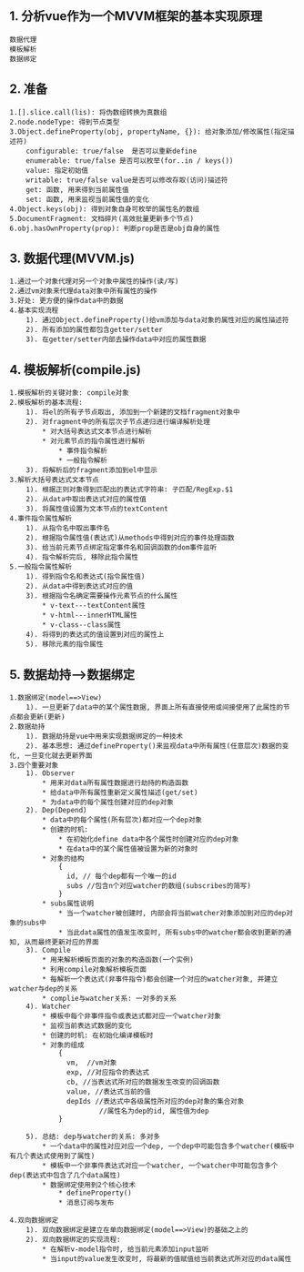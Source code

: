 ## 1. 分析vue作为一个MVVM框架的基本实现原理
	数据代理
	模板解析
    数据绑定

## 2. 准备
	1.[].slice.call(lis): 将伪数组转换为真数组
	2.node.nodeType: 得到节点类型
	3.Object.defineProperty(obj, propertyName, {}): 给对象添加/修改属性(指定描述符)
		configurable: true/false  是否可以重新define
		enumerable: true/false 是否可以枚举(for..in / keys())
		value: 指定初始值
		writable: true/false value是否可以修改存取(访问)描述符
		get: 函数, 用来得到当前属性值
		set: 函数, 用来监视当前属性值的变化
  	4.Object.keys(obj): 得到对象自身可枚举的属性名的数组
  	5.DocumentFragment: 文档碎片(高效批量更新多个节点)
  	6.obj.hasOwnProperty(prop): 判断prop是否是obj自身的属性

## 3. 数据代理(MVVM.js)
	1.通过一个对象代理对另一个对象中属性的操作(读/写)
  	2.通过vm对象来代理data对象中所有属性的操作
  	3.好处: 更方便的操作data中的数据
  	4.基本实现流程
    	1). 通过Object.defineProperty()给vm添加与data对象的属性对应的属性描述符
    	2). 所有添加的属性都包含getter/setter
    	3). 在getter/setter内部去操作data中对应的属性数据
    
## 4. 模板解析(compile.js)
  	1.模板解析的关键对象: compile对象
  	2.模板解析的基本流程:
    	1). 将el的所有子节点取出, 添加到一个新建的文档fragment对象中
    	2). 对fragment中的所有层次子节点递归进行编译解析处理
        	* 对大括号表达式文本节点进行解析
        	* 对元素节点的指令属性进行解析
            	* 事件指令解析
            	* 一般指令解析
      	3). 将解析后的fragment添加到el中显示
    3.解析大括号表达式文本节点
      	1). 根据正则对象得到匹配出的表达式字符串: 子匹配/RegExp.$1
      	2). 从data中取出表达式对应的属性值
      	3). 将属性值设置为文本节点的textContent
    4.事件指令属性解析
      	1). 从指令名中取出事件名
      	2). 根据指令属性值(表达式)从methods中得到对应的事件处理函数
      	3). 给当前元素节点绑定指定事件名和回调函数的dom事件监听
      	4). 指令解析完后, 移除此指令属性
    5.一般指令属性解析
      	1). 得到指令名和表达式(指令属性值)
      	2). 从data中得到表达式对应的值
      	3). 根据指令名确定需要操作元素节点的什么属性
	        * v-text---textContent属性
	        * v-html---innerHTML属性
	        * v-class--class属性
      	4). 将得到的表达式的值设置到对应的属性上
      	5). 移除元素的指令属性

## 5. 数据劫持-->数据绑定
	1.数据绑定(model==>View)
    	1). 一旦更新了data中的某个属性数据, 界面上所有直接使用或间接使用了此属性的节点都会更新(更新)
  	2.数据劫持
		1). 数据劫持是vue中用来实现数据绑定的一种技术
		2). 基本思想: 通过defineProperty()来监视data中所有属性(任意层次)数据的变化, 一旦变化就去更新界面
  	3.四个重要对象
    	1). Observer
			* 用来对data所有属性数据进行劫持的构造函数
	      	* 给data中所有属性重新定义属性描述(get/set)
	      	* 为data中的每个属性创建对应的dep对象
	    2). Dep(Depend)
	      	* data中的每个属性(所有层次)都对应一个dep对象
	      	* 创建的时机:
	        	* 在初始化define data中各个属性时创建对应的dep对象
	        	* 在data中的某个属性值被设置为新的对象时
	      	* 对象的结构
		        {
		          id, // 每个dep都有一个唯一的id
		          subs //包含n个对应watcher的数组(subscribes的简写)
		        }
			* subs属性说明
				* 当一个watcher被创建时, 内部会将当前watcher对象添加到对应的dep对象的subs中
				* 当此data属性的值发生改变时, 所有subs中的watcher都会收到更新的通知, 从而最终更新对应的界面
		3). Compile
			* 用来解析模板页面的对象的构造函数(一个实例)
			* 利用compile对象解析模板页面
			* 每解析一个表达式(非事件指令)都会创建一个对应的watcher对象, 并建立watcher与dep的关系
			* complie与watcher关系: 一对多的关系
		4). Watcher
	      	* 模板中每个非事件指令或表达式都对应一个watcher对象
	      	* 监视当前表达式数据的变化
	      	* 创建的时机: 在初始化编译模板时
	      	* 对象的组成
				{
		          vm,  //vm对象
		          exp, //对应指令的表达式
		          cb, //当表达式所对应的数据发生改变的回调函数
		          value, //表达式当前的值
		          depIds //表达式中各级属性所对应的dep对象的集合对象
		                  //属性名为dep的id, 属性值为dep
				}
		
		5). 总结: dep与watcher的关系: 多对多
			* 一个data中的属性对应对应一个dep, 一个dep中可能包含多个watcher(模板中有几个表达式使用到了属性)
			* 模板中一个非事件表达式对应一个watcher, 一个watcher中可能包含多个dep(表达式中包含了几个data属性)
			* 数据绑定使用到2个核心技术
				* defineProperty()
				* 消息订阅与发布
	
	4.双向数据绑定
		1). 双向数据绑定是建立在单向数据绑定(model==>View)的基础之上的
		2). 双向数据绑定的实现流程:
	      	* 在解析v-model指令时, 给当前元素添加input监听
	      	* 当input的value发生改变时, 将最新的值赋值给当前表达式所对应的data属性